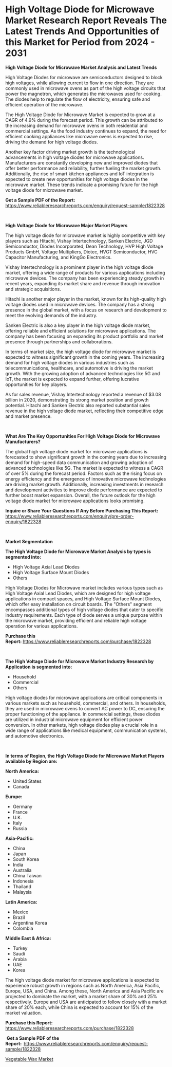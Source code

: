 <p><h1>High Voltage Diode for Microwave Market Research Report Reveals The Latest Trends And Opportunities of this Market for Period from 2024 - 2031</h1></p><p><strong>High Voltage Diode for Microwave Market Analysis and Latest Trends</strong></p>
<p><p>High Voltage Diodes for microwave are semiconductors designed to block high voltages, while allowing current to flow in one direction. They are commonly used in microwave ovens as part of the high voltage circuits that power the magnetron, which generates the microwaves used for cooking. The diodes help to regulate the flow of electricity, ensuring safe and efficient operation of the microwave.</p><p>The High Voltage Diode for Microwave Market is expected to grow at a CAGR of 4.9% during the forecast period. This growth can be attributed to the increasing demand for microwave ovens in both residential and commercial settings. As the food industry continues to expand, the need for efficient cooking appliances like microwave ovens is expected to rise, driving the demand for high voltage diodes.</p><p>Another key factor driving market growth is the technological advancements in high voltage diodes for microwave applications. Manufacturers are constantly developing new and improved diodes that offer better performance and reliability, further fueling the market growth. Additionally, the rise of smart kitchen appliances and IoT integration is expected to create new opportunities for high voltage diodes in the microwave market. These trends indicate a promising future for the high voltage diode for microwave market.</p></p>
<p><strong>Get a Sample PDF of the Report:&nbsp;</strong> <a href="https://www.reliableresearchreports.com/enquiry/request-sample/1822328">https://www.reliableresearchreports.com/enquiry/request-sample/1822328</a></p>
<p>&nbsp;</p>
<p><strong>High Voltage Diode for Microwave Major Market Players</strong></p>
<p><p>The high voltage diode for microwave market is highly competitive with key players such as Hitachi, Vishay Intertechnology, Sanken Electric, JGD Semiconductor, Diodes Incorporated, Dean Technology, HVP High Voltage Products GmbH, Voltage Multipliers, Diotec, HVGT Semiconductor, HVC Capacitor Manufacturing, and KingGo Electronics.</p><p>Vishay Intertechnology is a prominent player in the high voltage diode market, offering a wide range of products for various applications including microwave devices. The company has been experiencing steady growth in recent years, expanding its market share and revenue through innovation and strategic acquisitions.</p><p>Hitachi is another major player in the market, known for its high-quality high voltage diodes used in microwave devices. The company has a strong presence in the global market, with a focus on research and development to meet the evolving demands of the industry.</p><p>Sanken Electric is also a key player in the high voltage diode market, offering reliable and efficient solutions for microwave applications. The company has been focusing on expanding its product portfolio and market presence through partnerships and collaborations.</p><p>In terms of market size, the high voltage diode for microwave market is expected to witness significant growth in the coming years. The increasing demand for high voltage diodes in various industries such as telecommunications, healthcare, and automotive is driving the market growth. With the growing adoption of advanced technologies like 5G and IoT, the market is expected to expand further, offering lucrative opportunities for key players.</p><p>As for sales revenue, Vishay Intertechnology reported a revenue of $3.08 billion in 2020, demonstrating its strong market position and growth potential. Hitachi and Sanken Electric also reported substantial sales revenue in the high voltage diode market, reflecting their competitive edge and market presence.</p></p>
<p>&nbsp;</p>
<p><strong>What Are The Key Opportunities For High Voltage Diode for Microwave Manufacturers?</strong></p>
<p><p>The global high voltage diode market for microwave applications is forecasted to show significant growth in the coming years due to increasing demand for high-speed data communication and growing adoption of advanced technologies like 5G. The market is expected to witness a CAGR of over 5% during the forecast period. Factors such as the rising focus on energy efficiency and the emergence of innovative microwave technologies are driving market growth. Additionally, increasing investments in research and development activities to improve diode performance are expected to further boost market expansion. Overall, the future outlook for the high voltage diode market for microwave applications looks promising.</p></p>
<p><strong>Inquire or Share Your Questions If Any Before Purchasing This Report:</strong> <a href="https://www.reliableresearchreports.com/enquiry/pre-order-enquiry/1822328">https://www.reliableresearchreports.com/enquiry/pre-order-enquiry/1822328</a></p>
<p>&nbsp;</p>
<p><strong>Market Segmentation</strong></p>
<p><strong>The High Voltage Diode for Microwave Market Analysis by types is segmented into:</strong></p>
<p><ul><li>High Voltage Axial Lead Diodes</li><li>High Voltage Surface Mount Diodes</li><li>Others</li></ul></p>
<p><p>High Voltage Diodes for Microwave market includes various types such as High Voltage Axial Lead Diodes, which are designed for high voltage applications in compact spaces, and High Voltage Surface Mount Diodes, which offer easy installation on circuit boards. The "Others" segment encompasses additional types of high voltage diodes that cater to specific industry requirements. Each type of diode serves a unique purpose within the microwave market, providing efficient and reliable high voltage operation for various applications.</p></p>
<p><strong>Purchase this Report:&nbsp;</strong><a href="https://www.reliableresearchreports.com/purchase/1822328">https://www.reliableresearchreports.com/purchase/1822328</a></p>
<p>&nbsp;</p>
<p><strong>The High Voltage Diode for Microwave Market Industry Research by Application is segmented into:</strong></p>
<p><ul><li>Household</li><li>Commercial</li><li>Others</li></ul></p>
<p><p>High voltage diodes for microwave applications are critical components in various markets such as household, commercial, and others. In households, they are used in microwave ovens to convert AC power to DC, ensuring the proper functioning of the appliance. In commercial settings, these diodes are utilized in industrial microwave equipment for efficient power conversion. In other markets, high voltage diodes play a crucial role in a wide range of applications like medical equipment, communication systems, and automotive electronics.</p></p>
<p>&nbsp;</p>
<p><strong>In terms of Region, the High Voltage Diode for Microwave Market Players available by Region are:</strong></p>
<p>
    <p> <strong> North America: </strong>
        <ul>
            <li>United States</li>
            <li>Canada</li>
        </ul>
        </p> 
    <p> <strong> Europe: </strong>
        <ul>
            <li>Germany</li>
            <li>France</li>
            <li>U.K.</li>
            <li>Italy</li>
            <li>Russia</li>
        </ul>
        </p> 
    <p> <strong> Asia-Pacific: </strong>
        <ul>
            <li>China</li>
            <li>Japan</li>
            <li>South Korea</li>
            <li>India</li>
            <li>Australia</li>
            <li>China Taiwan</li>
            <li>Indonesia</li>
            <li>Thailand</li>
            <li>Malaysia</li>
        </ul>
        </p> 
    <p> <strong> Latin America: </strong>
        <ul>
            <li>Mexico</li>
            <li>Brazil</li>
            <li>Argentina Korea</li>
            <li>Colombia</li>
        </ul>
        </p> 
    <p> <strong> Middle East & Africa: </strong>
        <ul>
            <li>Turkey</li>
            <li>Saudi</li>
            <li>Arabia</li>
            <li>UAE</li>
            <li>Korea</li>
        </ul>
    </p>
    </p>
<p><p>The high voltage diode market for microwave applications is expected to experience robust growth in regions such as North America, Asia Pacific, Europe, USA, and China. Among these, North America and Asia Pacific are projected to dominate the market, with a market share of 30% and 25% respectively. Europe and USA are anticipated to follow closely with a market share of 20% each, while China is expected to account for 15% of the market valuation.</p></p>
<p><strong>Purchase this Report: </strong><a href="https://www.reliableresearchreports.com/purchase/1822328">https://www.reliableresearchreports.com/purchase/1822328</a></p>
<p>&nbsp;<strong>Get a Sample PDF of the Report:&nbsp;&nbsp;</strong><a href="https://www.reliableresearchreports.com/enquiry/request-sample/1822328">https://www.reliableresearchreports.com/enquiry/request-sample/1822328</a></p>
<p><strong></strong></p>
<p><p><a href="https://invited-way-688.notion.site/Vegetable-Wax-Market-Offers-Provide-Insightful-Data-for-the-Time-Period-from-2024-to-2031-and-also-P-fc53740d9e0c4ed3b7af8e61e8c7799b">Vegetable Wax Market</a></p></p>